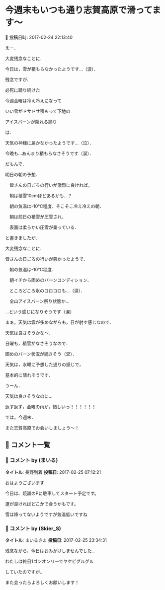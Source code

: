 # 今週末もいつも通り志賀高原で滑ってます～

📅 投稿日時: 2017-02-24 22:13:40

えー．


大変残念なことに．


今日は，雪が積もらなかったようです…（涙）．





残念ですが．


必死に踊り続けた


今週金曜は冷え冷えになって


いい雪がドサドサ積もって下地の


アイスバーンが隠れる踊り


は．


天気の神様に届かなかったようです…（泣）．





今晩も…あんまり積もらなさそうです（涙）．





だもんで．


明日の朝の予想．


　皆さんの日ごろの行いが激烈に良ければ，


　朝は積雪10cmほどあるかも…？


　朝の気温は-10℃程度．そこそこ冷え冷えの朝．


　朝は前日の積雪が圧雪され，


　表面は柔らかい圧雪が乗っている．


と書きましたが．


大変残念なことに．


皆さんの日ごろの行いが悪かったようで．





　朝の気温は-10℃程度．


　朝イチから固めのバーンコンディション．


　ところどころ氷のコロコロも…（涙）．


　全山アイスバーン祭り状態か…





…という感じになりそうです（涙）


まぁ，天気は雲が多めながらも，日が射す感じなので．


天気は良さそうかな～．





日曜も，積雪がなさそうなので．


固めのバーン状況が続きそう（涙）．


天気は，水曜に予想した通りの感じで，


基本的に晴れそうです．





うーん．


天気は良さそうなのに…


返す返す，金曜の雨が，惜しいっ！！！！！！





では，今週末．


また志賀高原でお会いしましょう～！

## 💬 コメント一覧

### 💬 コメント by (まいる)
**タイトル**: 長野到着
**投稿日**: 2017-02-25 07:12:21

おはようございます

今日は、焼額のPに駐車してスタート予定です。

運が良ければどこかで会うかもです。

雪は降ってないようですが気温低いですね

### 💬 コメント by (Skier_S)
**タイトル**: まいるさま
**投稿日**: 2017-02-25 23:34:31

残念ながら，今日はおみかけしませんでした…

わたしは終日1ゴンオンリーでヤケビグルグル

していたのですが…

また会ったらよろしくお願いします！

